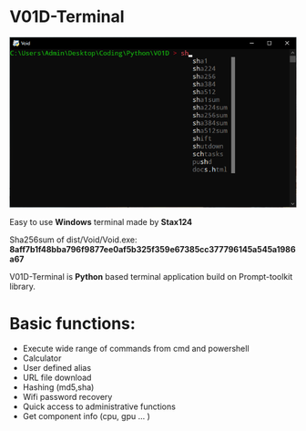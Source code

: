 # V01D-Terminal

![Terminal](img/Autocompletion.png)

Easy to use **Windows** terminal made by **Stax124**

Sha256sum of dist/Void/Void.exe:
**8aff7b1f48bba796f9877ee0af5b325f359e67385cc377796145a545a1986a67**

V01D-Terminal is **Python** based terminal application build on Prompt-toolkit library.

# Basic functions:
  - Execute wide range of commands from cmd and powershell
  - Calculator
  - User defined alias
  - URL file download
  - Hashing (md5,sha)
  - Wifi password recovery
  - Quick access to administrative functions
  - Get component info (cpu, gpu ... )
